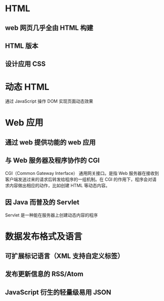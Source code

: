 # HTML

## web 网页几乎全由 HTML 构建

## HTML 版本

## 设计应用 CSS

# 动态 HTML

通过 JavaScript 操作 DOM 实现页面动态效果

# Web 应用

## 通过 web 提供功能的 web 应用

## 与 Web 服务器及程序协作的 CGI

CGI（Common Gateway Interface） 通用网关接口。是指 Web 服务器在接收到客户端发送过来的请求后转发给程序的一组机制。在 CGI 的作用下，程序会对请求内容做出相应的动作，比如创建 HTML 等动态内容。

## 因 Java 而普及的 Servlet

Servlet 是一种能在服务器上创建动态内容的程序

# 数据发布格式及语言

## 可扩展标记语言（XML 支持自定义标签）

## 发布更新信息的 RSS/Atom

## JavaScript 衍生的轻量级易用 JSON
